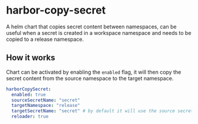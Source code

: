 # harbor-copy-secret

A helm chart that copies secret content between namespaces, can be useful when a secret is created in a
workspace namespace and needs to be copied to a release namespace.

## How it works

Chart can be activated by enabling the `enabled` flag, it will then copy the secret content from the source namespace to the target namespace.

```yaml
harborCopySecret:
  enabled: true
  sourceSecretName: "secret"
  targetNamespace: "release"
  targetSecretName: "secret" # by default it will use the source secret name
  reloader: true
```
